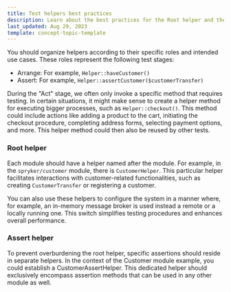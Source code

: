 ```yaml
---
title: Test helpers best practices
description: Learn about the best practices for the Root helper and the Assert helper
last_updated: Aug 29, 2023
template: concept-topic-template
---
```


You should organize helpers according to their specific roles and intended use cases. These roles represent the following test stages:

- Arrange: For example, `Helper::haveCustomer()`
- Assert: For example, `Helper::assertCustomer($customerTransfer)`

During the "Act" stage, we often only invoke a specific method that requires testing. In certain situations, it might make sense to create a helper method for executing bigger processes, such as `Helper::checkout()`. This method could include actions like adding a product to the cart, initiating the checkout procedure, completing address forms, selecting payment options, and more. This helper method could then also be reused by other tests.

### Root helper
Each module should have a helper named after the module. For example, in the `spryker/customer` module, there is `CustomerHelper`. This particular helper facilitates interactions with customer-related functionalities, such as creating `CustomerTransfer` or registering a customer.

You can also use these helpers to configure the system in a manner where, for example, an in-memory message broker is used instead a remote or a locally running one. This switch simplifies testing procedures and enhances overall performance.

### Assert helper

To prevent overburdening the root helper, specific assertions should reside in separate helpers. In the context of the Customer module example, you could establish a CustomerAssertHelper. This dedicated helper should exclusively encompass assertion methods that can be used in any other module as well.